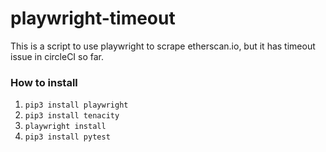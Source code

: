 # playwright-timeout
This is a script to use playwright to scrape etherscan.io, but it has timeout issue in circleCI so far.


### How to install
1. ```pip3 install playwright```
2. ```pip3 install tenacity```
3. ```playwright install```
4. ```pip3 install pytest```
